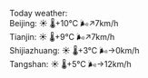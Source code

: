 Today weather:  
Beijing: ☀️ 🌡️+10°C 🌬️↗7km/h  
Tianjin: ☀️ 🌡️+9°C 🌬️↗7km/h  
Shijiazhuang: ☀️ 🌡️+3°C 🌬️→0km/h  
Tangshan: ☀️ 🌡️+5°C 🌬️→12km/h  

